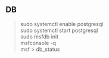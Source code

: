 DB
--- 

> sudo systemctl enable postgresql  
> sudo systemctl start postgresql  
> sudo msfdb init  
> msfconsole -q  
> msf > db_status  



